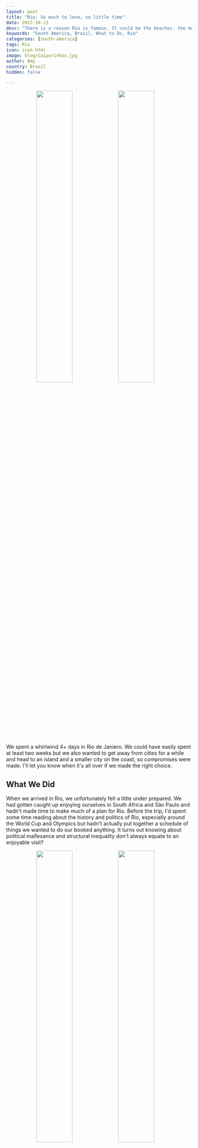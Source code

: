 ```yaml
---
layout: post
title: "Rio: So much to love, so little time"
date: 2017-10-13
desc: "There is a reason Rio is famous. It could be the beaches, the mountains, the tiny bikinis, or the amazing food and drinks. Regardless, four days was not long enough to soak it in adequately."
keywords: "South America, Brazil, What to Do, Rio"
categories: [South-america]
tags: Rio
icon: icon-html
image: blog/Caiparinhas.jpg
author: Amy
country: Brazil
hidden: false

---
```


<div style="text-align: center; max-width: calc(100% - 20px);"><a href="/static/assets/img/blog/Columbo.jpg" target="_blank"><img src="/static/assets/img/blog/Columbo.jpg" width="45%"></a> <a href="/static/assets/img/blog/Copacabana.jpg" target="_blank"><img src="/static/assets/img/blog/Copacabana.jpg" width="45%"></a></div><p></p>

We spent a whirlwind 4+ days in Rio de Janiero. We could have easily spent at least two weeks but we also wanted to get away from cities for a while and head to an island and a smaller city on the coast, so compromises were made. I'll let you know when it's all over if we made the right choice. 

## <i class="fa fa-check-square" aria-hidden="true" style="color:#2495C4;"></i>What We Did 

When we arrived in Rio, we unfortunately felt a little under prepared. We had gotten caught up enjoying ourselves in South Africa and São Paulo and hadn't made time to make much of a plan for Rio. Before the trip, I'd spent some time reading about the history and politics of Rio, especially around the World Cup and Olympics but hadn't actually put together a schedule of things we wanted to do our booked anything. It turns out knowing about political malfesance and structural inequality don't always equate to an enjoyable visit? 

<div style="text-align: center; max-width: calc(100% - 20px);"><a href="/static/assets/img/blog/RioStairs.jpg" target="_blank"><img src="/static/assets/img/blog/RioStairs.jpg" width="45%"></a> <a href="/static/assets/img/blog/RioCityHall.jpg" target="_blank"><img src="/static/assets/img/blog/RioCityHall.jpg" width="45%"></a><p><i>A couple of stops on our free walking tour: Escadaria Selarón and the Parliment building.</i></p></div>

**Day 1:** For our first day, we did some quick googling and found a "free" (tip-based) walking tour through the downtown. Staying in Ipanema, we were never at risk of missing out on the famous (though impressively crowded) beaches, so this seemed like it would ensure we got a broader experience of Rio. Admittedly, we typically try to avoid these kinds of tours. They make us feel a little like cattle or school children being sheparded around. Despite my hesitation, I have to admit I enjoyed the tour. I would have preferred to walk a little faster (my DC/NYC pace is _not_ the norm here) and I did feel self-conscious multiple times when our little group gathered around the tour guide but I learned some Brazilian history and saw some beautiful buildings that I otherwise would have either missed entirely or wouldn't have known what I was looking at. 

Most importantly, we got to stop to eat a few things. We stopped at Cafeteria Colombo, which I had already been told was a "must-visit" and I was not disappointed. It is the oldest cafe in Rio and had been where the politicians and socialites went to be seen by the important people. You can have a espresso and either a delicious chocolate pastery or a savory chicken pastel, soak up the beauty of the building, and if you have more than the 3 outfits I'm rotating through right now it is a perfect place to dress up a little and pretend you're rubbing elbows with the rich and famous. 

After our tour, we made our way back over to Copacabana and walked down the beach to Ipanema. These beaches are famous for a reason. They are situated between mountains, have gentle waves, and there are a million things going on everywhere you look. Between the vendors that are everywhere selling everything from fresh-grilled cheese on a stick to stylish sun hats, the infamous teeny tiny bikinis, children running around, or the volleyball games that are really soccer over a volleyball net; there is a lot to take in. 

People-watching is excellent though so, we grabbed a beachside table under an umbrella and had some caiphirinhas while we soaked up the scene.

<div style="text-align: center; max-width: calc(100% - 20px);"><a href="/static/assets/img/blog/Climbing.jpg" target="_blank"><img src="/static/assets/img/blog/Climbing.jpg" width="45%"></a> <a href="/static/assets/img/blog/SugarLoaf.jpg" target="_blank"><img src="/static/assets/img/blog/SugarLoaf.jpg" width="45%"></a><p><i>Climbing Sugar Loaf and the view of it from a nearby beach.</i></p></div> 


**Day 2:** While we've been traveling, Nate and I have been doing a lot of walking. I mean a lot. We're at 235 miles so far. Rio was no exception. We started our second day walking around the lagoon that was only a few blocks from our apartment. The lagoon has a walking path around it and on Saturday it was packed with runners, bikers, families playing on play grounds or at inflatable bounce houses, and plenty of stands selling coconuts. 

After walking about halfway around the lagoon, we reached Parque Lage. It was a mansion at one point but is now a park, visual art school, and cafe. It has free entrance and so we walked around a little before grabbing a public bus back to the apartment. We only spent a little time at Parque Lage because we knew it was also on the agenda for the next day. 

Then came the big adventure. You may have noticed a recurring theme, and it will come up again. Nate and I climb mountains. Sometimes climbing is really just hiking but this time there was some actual climbing going on too. We booked a guide, Mingo, through [Ancoraue Climbing](http://www.ancoraue.com/) to hike Sugar Loaf (Pão de Açúcar), Originally we had hoped to hike all the way up Corcovado to Christ the Redeemer but over the summer [too many hikers were robbed](https://br.usembassy.gov/security-message-u-s-citizens-increased-crime-corcovado-hiking-trails-july-7-2017/) on their way up for us to be comfortable. So, while it will likely be controversial, we skipped Christ the Redeemer entirely and opted for Sugar Loaf instead. 

<div style="text-align: center; max-width: calc(100% - 20px);"><a href="/static/assets/img/blog/Robbed.jpg" target="_blank"><img src="/static/assets/img/blog/Robbed.jpg" width="45%"></a> <a href="/static/assets/img/blog/RioCableCare.jpg" target="_blank"><img src="/
static/assets/img/blog/RioCableCar.jpg" width="45%"></a><p><i>A sign that was put up to warn tourist about the robberies that have been happening on the trail to Chirst the Redeemer and the view of the cable car going up to Sugar Loaf.</i></p></div>


I didn't fully internalize what I was getting myself into when Nate suggested the hike with a little climbing. I don't climb. I am also in denial about having a fear of heights. Still, I agreed and off we went with Mingo. The Sugar Loaf hike starts out simple enough, you walk along a nice flat path around the side by the ocean. Kids are roller blading, people are jogging, and there is a party boat just off shore blasting house music. How bad could this be?

Then we turn and the path basically disappears. No more flat walkway. Instead, we are supposed to walk up an incline that looks like 75 degrees and pretty close to smooth. Mingo assures me that if you put weight on the balls of your feet that it will be fine and that using your hands won't help. I know he is probably right but what do I do? Use my hands almost the entire way up in a pretty awkward bear crawl type position. Turns out I don't trust my shoes to keep me from sliding down the side of a mountain. Nate took to it like a natural though.

After over an hour of this steep incline search for footholds, we reached a portion for climbing. Nate definitely told me about the climbing. Yet in my head I pictured the climbing wall at my college gym, not a mountain with little crevices I'd need to cling to. 

Luckily I'm stubborn and not one to be outdone. So into the harness I went. First Mingo went up, then Nate, both with little to no fanfare. Then it was my turn. It was going pretty well up until I was supposed to reach under a rock, hold on, then do a sort of swing step to bring myself over to the next foot hold before pushing myself over the top of the wall. I got through the swinging around portion better than I had expected but when it came time to push/pull muslef up I got stuck. I couldn't make it. So I plastered myself to the mountain, swearing under my breath and certain I was about to slide off. After letting me struggle a little to get up on my own, Nate offered a helping hand and I made it up. It was not graceful. I should really have done some practice climbs in the safety of a rock gym or something.  After just a bit more sheer face walking, we made it to the top and got to enjoy a great view. As an added bonus, for those who make the climb, they don't charge you to take the cable car back down the mountain (!), which was great because I definitely wasn't going down the way we came up. After only 2.3 miles that felt _way_ longer than that, the hike was a little bit of an adrenaline boost but left me happy and tired, just like any good hike should. 

We won't be taking Mingo up on his offer for more challenging climbs in Brazil or Chile but I do plan on checking out some gyms when this whole trip is over. If nothing else it was a great workout. 


<div style="text-align: center; max-width: calc(100% - 20px);"><a href="/static/assets/img/blog/PalmTrees.jpg" target="_blank"><img src="/static/assets/img/blog/PalmTrees.jpg" width="45%"></a> <a href="/static/assets/img/blog/RioFountain.jpg" target="_blank"><img src="/
static/assets/img/blog/RioFountain.jpg" width="45%"></a><p><i>Rio Botanical Garden</i></p></div>

**Day 3:** After a tiring day, we probably should've relaxed on the beach but we didn't. We walked about 13 miles around the other side of the lagoon we'd explored the day before to the botantical garden and Parque Lage.

The botanical garden was pretty but [Kirstenbosch](http://site.awellchartedpath.com/blog/2017/09/Kirstenbosch/) in Cape Town may have spoiled all other botanical gardens for us. Still, the addition of monkeys scurryng through the trees was a fun improvement. 

After walking around the botanical garden, we made our way back to Parque Lage for a picnic. Unlike Kirstenbosch, picnics are not allowed at the Rio botanical garden. Parque Lage was a great place for a picnic though, and then we did more exploring than we had time for the previous day. One interesting characteristic about Parque Lage is that it is apparently the go to place for photo shoots of very-pregnant women. Everywhere we looked professional photographers were busy posing women that we at least 8 months pregnant. 


<div style="text-align: center; max-width: calc(100% - 20px);"><a href="/static/assets/img/blog/Lagoon.jpg" target="_blank"><img src="/static/assets/img/blog/Lagoon.jpg" width="50%"></a><p><i>The lagoon only a few blocks from the apartment we stayed in.</i></p></div>



<div style="text-align: center; max-width: calc(100% - 20px);"><a href="/static/assets/img/blog/Fruits.JPG" target="_blank"><img src="/static/assets/img/blog/Fruits.JPG" width="45%"></a> <a href="/static/assets/img/blog/Caiparinhas.jpg" target="_blank"><img src="/
static/assets/img/blog/Caiparinhas.jpg" width="45%"></a></div><p></p>


**Day 4:** From the start, we knew we wanted to do a couple of things on the trip as special treats: food tours and cooking classes. Eating is an important way to get to know the places you're visiting, plus I wanted to come away from this trip with some amazing new foods/recipies in my repetoire. 

Rio was the first of the food tours and we were not diappointed. We spent almost 7 hours with Tom from [Eat Rio food tours](http://eatrio.net/eat-rio-food-tours) and it was amazing. We started with exotic fruits, tried juices, fried balls of cod, stews, beers, and the best caiparinha I've ever had. 

Two of my favorite things we tried were Jabuticaba berries that you pop into your mouth like muskat grapes and Caldo de Cana, which is freshly squeezed sugarcane juice. The juice was as sweet as the sweet tea I would drink growing up and was ice cold and refreshing on a hot Rio day. It was also fun to watch them feed the long sugar cane stalks through the juicer in the van behind the stand and see the juice gush out. While these were a couple of my favorite things, without exception, though others did no agree with me, it was all tasty. 

I can't do justice to the food tour here but if you're ever in Rio, do the food tour and tell Tom I said hello. You won't be sorry. 

<div style="text-align: center; max-width: calc(100% - 20px);"><a href="/static/assets/img/blog/LadySubway.jpg" target="_blank"><img src="/static/assets/img/blog/LadySubway.jpg" width="50%"></a></div><p></p>

**Day 5:** We took a van to a boat to Ilha Grande. More on that to come soon. 

## <i class="fa fa-check-square" aria-hidden="true" style="color:#2495C4;"></i>How We Did with Our Budget

Our budget for Rio was the same as for São Paulo. We budgeted as much as $85 dollars a night for accomodations but we were able to find a apartment in  Ipanema with a full kitchen for only $59 a night. The apartment wasn't anything special but the location was great and it had everything we needed. 

We also budgeted $15 dollars per day per person for food and $15 dollars per day per person for entertainment. However, for Nate's birthday we ended up with a little outside-budget funding that allowed us to have a nicer dinner out and do a food tour that otherwise would have blown-up our budget. Still, we kept to our usual habit of making 2 meals a day at the AirBnB to save money, with the exception of our food tour day, and ended up coming in at an average of $49 a day for the two of us (out of $60 a day that we budgeted). This did not include our amazing food tour but included our guided hike/climb up Sugar Loaf. 

We also almost exlcusively took public transporation. The subway system is very easy to use, clean, and the announcements are also made in English. In a sad bit of genius, there is also a women-only car on the subway for rush hour commutes. Is it sad that it is necessary? Yes. Would I ride in it every single day if I lived here? Yes. 